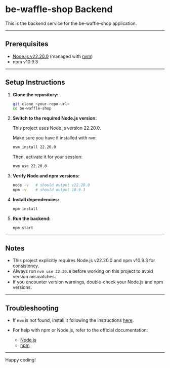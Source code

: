 # be-waffle-shop Backend

This is the backend service for the be-waffle-shop application.

---

## Prerequisites

- [Node.js v22.20.0](https://nodejs.org/) (managed with [nvm](https://github.com/nvm-sh/nvm))
- npm v10.9.3

---

## Setup Instructions

1. **Clone the repository:**

   ```bash
   git clone <your-repo-url>
   cd be-waffle-shop

2. **Switch to the required Node.js version:**

   This project uses Node.js version 22.20.0.

   Make sure you have it installed with `nvm`:

   ```bash
   nvm install 22.20.0
   ```

   Then, activate it for your session:

   ```bash
   nvm use 22.20.0
   ```

3. **Verify Node and npm versions:**

   ```bash
   node -v   # should output v22.20.0
   npm -v    # should output 10.9.3
   ```

4. **Install dependencies:**

   ```bash
   npm install
   ```

5. **Run the backend:**

   ```bash
   npm start
   ```

---

## Notes

* This project explicitly requires Node.js v22.20.0 and npm v10.9.3 for consistency.
* Always run `nvm use 22.20.0` before working on this project to avoid version mismatches.
* If you encounter version warnings, double-check your Node.js and npm versions.

---

## Troubleshooting

* If `nvm` is not found, install it following the instructions [here](https://github.com/nvm-sh/nvm).
* For help with npm or Node.js, refer to the official documentation:

  * [Node.js](https://nodejs.org/en/docs/)
  * [npm](https://docs.npmjs.com/)

---

Happy coding!

